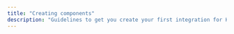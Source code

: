 ```yaml
---
title: "Creating components"
description: "Guidelines to get you create your first integration for Home Assistant."
---
```


<script>
window.location = 'https://developers.home-assistant.io/docs/en/creating_component_index.html';
</script>